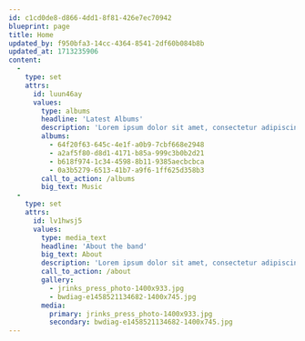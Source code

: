 ```yaml
---
id: c1cd0de8-d866-4dd1-8f81-426e7ec70942
blueprint: page
title: Home
updated_by: f950bfa3-14cc-4364-8541-2df60b084b8b
updated_at: 1713235906
content:
  -
    type: set
    attrs:
      id: luun46ay
      values:
        type: albums
        headline: 'Latest Albums'
        description: 'Lorem ipsum dolor sit amet, consectetur adipiscing elit neque, ipsum, dui nibh ut risus et tristique non.'
        albums:
          - 64f20f63-645c-4e1f-a0b9-7cbf668e2948
          - a2af5f80-d8d1-4171-b85a-999c3b0b2d21
          - b618f974-1c34-4598-8b11-9385aecbcbca
          - 0a3b5279-6513-41b7-a9f6-1ff625d358b3
        call_to_action: /albums
        big_text: Music
  -
    type: set
    attrs:
      id: lv1hwsj5
      values:
        type: media_text
        headline: 'About the band'
        big_text: About
        description: 'Lorem ipsum dolor sit amet, consectetur adipiscing elit. Neque, ipsum, dui nibh ut risus et tristique non ultrices. Cras massa eget mauris pharetra diam quis leo, sit. Non non accumsan nunc aliquam cursus faucibus.'
        call_to_action: /about
        gallery:
          - jrinks_press_photo-1400x933.jpg
          - bwdiag-e1458521134682-1400x745.jpg
        media:
          primary: jrinks_press_photo-1400x933.jpg
          secondary: bwdiag-e1458521134682-1400x745.jpg
---
```

